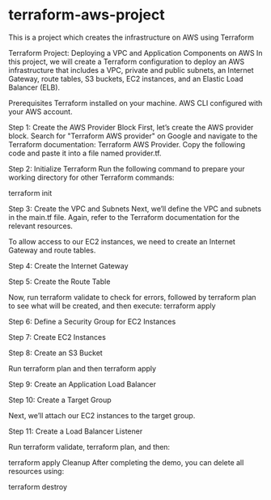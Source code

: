# terraform-aws-project
This is a project which creates the infrastructure on AWS using Terraform

Terraform Project: Deploying a VPC and Application Components on AWS
In this project, we will create a Terraform configuration to deploy an AWS infrastructure that includes a VPC, private and public subnets, an Internet Gateway, route tables, S3 buckets, EC2 instances, and an Elastic Load Balancer (ELB).

Prerequisites
Terraform installed on your machine.
AWS CLI configured with your AWS account.


Step 1: Create the AWS Provider Block
First, let’s create the AWS provider block. Search for "Terraform AWS provider" on Google and navigate to the Terraform documentation: Terraform AWS Provider. Copy the following code and paste it into a file named provider.tf.

Step 2: Initialize Terraform
Run the following command to prepare your working directory for other Terraform commands:

terraform init

Step 3: Create the VPC and Subnets
Next, we’ll define the VPC and subnets in the main.tf file. Again, refer to the Terraform documentation for the relevant resources.

To allow access to our EC2 instances, we need to create an Internet Gateway and route tables.

Step 4: Create the Internet Gateway

Step 5: Create the Route Table

Now, run terraform validate to check for errors, followed by terraform plan to see what will be created, and then execute:
terraform apply

Step 6: Define a Security Group for EC2 Instances

Step 7: Create EC2 Instances

Step 8: Create an S3 Bucket

Run terraform plan and then terraform apply

Step 9: Create an Application Load Balancer

Step 10: Create a Target Group

Next, we’ll attach our EC2 instances to the target group.

Step 11: Create a Load Balancer Listener

Run terraform validate, terraform plan, and then:


terraform apply
Cleanup
After completing the demo, you can delete all resources using:

terraform destroy
